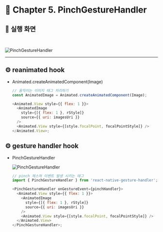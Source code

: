# **📌 Chapter 5. PinchGestureHandler**

## 📱 **실행 화면**

<br/>

![PinchGestureHandler](https://velog.velcdn.com/images/gusdh2/post/7f9059b7-f24f-4549-9397-d88ab94354da/image.gif)

---

## ⚙️ **reanimated hook**

- Animated.createAnimatedComponent(Image)

  ```js
  // 움직이는 이미지 태그 처리하기
  const AnimatedImage = Animated.createAnimatedComponent(Image);

  <Animated.View style={{ flex: 1 }}>
    <AnimatedImage
      style={[{ flex: 1 }, rStyle]}
      source={{ uri: imagesUri }}
    />
    <Animated.View style={[style.focalPoint, focalPointStyle]} />
  </Animated.View>;
  ```

## ⚙️ **gesture handler hook**

- PinchGestureHandler

  ![PinchGestureHandler](https://velog.velcdn.com/images/gusdh2/post/8fbd7837-e62d-4872-a4ff-2c6aa6f66407/image.gif)

  ```js
  // pinch 제스쳐 이벤트 발생 시키는 태그
  import { PinchGestureHandler } from 'react-native-gesture-handler';

  <PinchGestureHandler onGestureEvent={pinchHandler}>
    <Animated.View style={{ flex: 1 }}>
      <AnimatedImage
        style={[{ flex: 1 }, rStyle]}
        source={{ uri: imagesUri }}
      />
      <Animated.View style={[style.focalPoint, focalPointStyle]} />
    </Animated.View>
  </PinchGestureHandler>;
  ```
